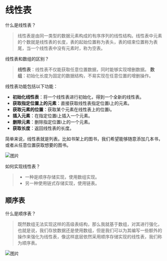 # 线性表

什么是线性表？  
> 线性表是由同一类型的数据元素构成的有序序列的线性结构。线性表中元素的个数就是线性表的长度，表的起始位置称为表头，表的结束位置称为表尾，当一个线性表中没有元素时，称为空表。  

线性表和数组的区别？
> **线性表**：线性表不仅能获取任意位置数据，同时能够实现增删数据。
> **数组**：初始化长度为固定的数据结构，不易实现在任意位置的增删操作。

线性表功能包括以下功能：

+ **初始化线性表**：将一个线性表进行初始化，得到一个全新的线性表。
+ **获取指定位置上的元素**：直接获取线性表指定位置i上的元素。
+ **获取元素的位置**：获取某个元素在线性表上的位置i。
+ **插入元素**：在指定位置i上插入一个元素。
+ **删除元素**：删除指定位置i上的一个元素。
+ **获取长度**：返回线性表的长度。  

简单来说，线性表就是列表。比如书架上的图书，我们希望能够随意添加几本书，或者从任意位置获取想要的图书。

![图片](https://www.yuque.com/api/filetransfer/images?url=https%3A%2F%2Fs2.loli.net%2F2022%2F07%2F23%2FVe6dlqROzhumD5o.png&sign=a7de0a555cdcbeff8cd370882ba2553477e729429b42b1fef0af3389e969af17)  

如何实现线性表？  

> + 一种是顺序存储实现，使用数组实现。
> + 另一种使用链式存储实现，使用链表。

## 顺序表

什么是顺序表？
> 既然数组无法实现这样的高级表结构，那么我就基于数组，对其进行强化，也就是说，我们存放数据还是使用数组，但是我们可以为其编写一些额外的操作来强化为线性表，像这样底层依然采用顺序存储实现的线性表，我们称为顺序表。  

![图片](https://www.yuque.com/api/filetransfer/images?url=https%3A%2F%2Fs2.loli.net%2F2022%2F07%2F24%2FelBvx4Zo1AJ2WqT.png&sign=3ebb335d1fb4372ee0c1a12975544b5848ca59cafed597a670b1b53b5289b75c)  

